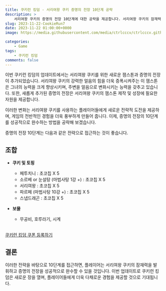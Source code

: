 ```yaml
---
title: 쿠키런 킹덤 - 서리여왕 쿠키 증명의 전장 10단계 공략
description: >  
    서리여왕 쿠키의 증명의 전장 10단계에 대한 공략을 제공합니다. 서리여왕 쿠키의 잠재력을 발휘하기 위한 팀 구성과 전략에 초점을 맞춥니다.  
slug: 2023-11-22-CookieRun7
date: 2023-11-22 01:00:00+0000
image: https://media.githubusercontent.com/media/ctrlcccv/ctrlcccv.github.io/master/assets/img/post/2023-11-22-CookieRun7.webp

categories:
    - Game
tags:
    - 쿠키런 킹덤
comments: false
---
```

이번 쿠키런 킹덤의 업데이트에서는 서리여왕 쿠키를 위한 새로운 잼스톤과 증명의 전장이 추가되었습니다. 서리여왕 쿠키의 강력한 얼음의 힘을 더욱 증폭시켜주는 이 잼스톤은 그녀의 능력을 크게 향상시키며, 주변을 얼음으로 변화시키는 능력을 갖추고 있습니다. 또한, 새롭게 추가된 증명의 전장은 서리여왕 쿠키의 잼스톤 제작 및 성장에 필요한 자원을 제공합니다.

이러한 변화는 서리여왕 쿠키를 사용하는 플레이어들에게 새로운 전략적 도전을 제공하며, 게임의 전반적인 경험을 더욱 풍부하게 만들어 줍니다. 이제, 증명의 전장의 10단계를 성공적으로 완수하는 방법을 공략해 보겠습니다.

증명의 전장 10단계는 다음과 같은 전략으로 접근하는 것이 좋습니다.


<ins class="adsbygoogle"
     style="display:block; text-align:center;"
     data-ad-layout="in-article"
     data-ad-format="fluid"
     data-ad-client="ca-pub-8535540836842352"
     data-ad-slot="2974559225"></ins>
<script>
     (adsbygoogle = window.adsbygoogle || []).push({});
</script>

## 조합

* **쿠키 및 토핑** 
  * 페투치니 : 초코칩 X 5 
  * 소르베 or 눈설탕 (마법사탕 1강 +) : 초코칩 X 5  
  * 서리여왕 : 초코칩 X 5
  * 파르페 (마법사탕 10강 +) : 초코칩 X 5  
  * 스냅드래곤 : 초코칩 X 5  

* **보물**
  * 무공비, 호루라기, 시계    
<br>

<div class="btn_wrap">
    <a href="https://www.sk2gacha.com/ckk/coupon/">쿠키런 킹덤 쿠폰 등록하기</a>
</div>

## 결론
이러한 전략을 바탕으로 10단계를 접근하면, 플레이어는 서리여왕 쿠키의 잠재력을 발휘하고 증명의 전장을 성공적으로 완수할 수 있을 것입니다. 이번 업데이트로 쿠키런 킹덤은 새로운 장을 열며, 플레이어들에게 더욱 다채로운 경험을 제공할 것으로 기대됩니다.  